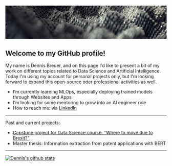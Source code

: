 [![Header](icons/h.JPG "Header")]()

## Welcome to my GitHub profile!

My name is Dennis Breuer, and on this page I'd like to present a bit of my work on different topics related to Data Science and Artificial Intelligence.
Today I'm using my account for personal projects only, but I'm looking forward to expand this open-source oder professional activities as well. 

-  I’m currently learning MLOps, especially deploying trained models through Websites and Apps 
-  I’m looking for some mentoring to grow into an AI engineer role
- How to reach me: via [LinkedIn](https://www.linkedin.com/in/dennis-breuer-838260134/)

<hr>
Past and current projects: 

- [Capstone project for Data Science course: "Where to move due to Brexit?"](https://dennisb1239.github.io/IBM-Data-Science-Capstone-project/)
- Master thesis: Information extraction from patent applications with BERT


<hr>

[![Dennis's github stats](https://github-readme-stats.vercel.app/api?username=dennisb1239&count_private=true&show_icons=true&theme=true&hide_rank=false)](https://github.com/anuraghazra/github-readme-stats)

<!--
**dennisb1239/dennisb1239** is a ✨ _special_ ✨ repository because its `README.md` (this file) appears on your GitHub profile.




